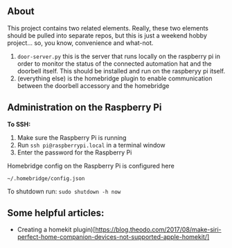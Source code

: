 ## About 
This project contains two related elements. Really, these two elements should be pulled into separate repos, but this is just a weekend hobby project... so, you know, convenience and what-not.

1. `door-server.py` this is the server that runs locally on the raspberry pi in order to monitor the status of the connected automation hat and the doorbell itself. This should be installed and run on the raspberyy pi itself.
2. (everything else) is the homebridge plugin to enable communication between the doorbell accessory and the homebridge

## Administration on the Raspberry Pi

**To SSH:**

1. Make sure the Raspberry Pi is running
2. Run `ssh pi@raspberrypi.local` in a terminal window
3. Enter the password for the Raspberry Pi

Homebridge config on the Raspberry Pi is configured here
```
~/.homebridge/config.json
```

To shutdown run: `sudo shutdown -h now`

## Some helpful articles:

- Creating a homekit plugin)[https://blog.theodo.com/2017/08/make-siri-perfect-home-companion-devices-not-supported-apple-homekit/]
